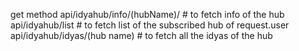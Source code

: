 
get method
api/idyahub/info/(hubName)/	# to fetch info of the hub
api/idyahub/list	# to fetch list of the subscribed hub of request.user
api/idyahub/idyas/(hub name)	# to fetch all the idyas of the hub